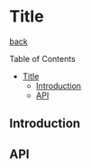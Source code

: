 Title
===
[back](../../README.md)

Table of Contents

<!--ts-->
* [Title](#title)
   * [Introduction](#introduction)
   * [API](#api)

<!-- Created by https://github.com/ekalinin/github-markdown-toc -->
<!-- Added by: root, at: Fri Sep 23 13:13:25 UTC 2022 -->

<!--te-->

## Introduction

## API
```nim
```
